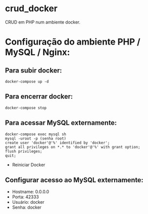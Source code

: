 # crud_docker
CRUD em PHP num ambiente docker.

# Configuração do ambiente PHP / MySQL / Nginx:
## Para subir docker: 
```
docker-compose up -d
```
## Para encerrar docker: 
```
docker-compose stop
```
## Para acessar MySQL externamente:
```
docker-compose exec mysql sh
mysql -uroot -p (senha root)
create user 'docker'@'%' identified by 'docker';
grant all privileges on *.* to 'docker'@'%' with grant option;
flush privileges;
quit;
```
- Reiniciar Docker

## Configurar acesso ao MySQL externamente:
- Hostname: 0.0.0.0
- Porta: 42333
- Usuário: docker
- Senha: docker